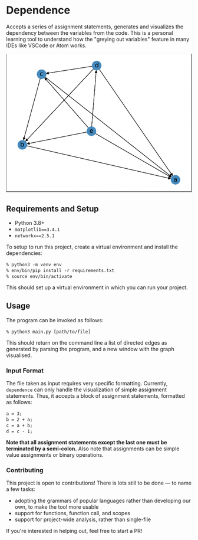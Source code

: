 # Dependence

Accepts a series of assignment statements, generates and visualizes the dependency between the variables from the code. This is a personal learning tool to understand how the "greying out variables" feature in many IDEs like VSCode or Atom works.

![Representation of input2.txt Graph](static/demo.png)

## Requirements and Setup
- Python 3.8+
- `matplotlib==3.4.1`
- `networkx==2.5.1`

To setup to run this project, create a virtual environment and install the dependencies:
```
% python3 -m venv env
% env/bin/pip install -r requirements.txt
% source env/bin/activate
```
This should set up a virtual environment in which you can run your project.

## Usage
The program can be invoked as follows:
```
% python3 main.py [path/to/file]
```
This should return on the command line a list of directed edges as generated by parsing the program, and a new window with the graph visualised.

### Input Format
The file taken as input requires very specific formatting. Currently, `dependence` can only handle the visualization of simple assignment statements. Thus, it accepts a block of assignment statements, formatted as follows:
```
a = 3;
b = 2 + a;
c = a + b;
d = c - 1;
```
**Note that all assignment statements except the last one must be terminated by a semi-colon.** Also note that assignments can be simple value assignments or binary operations.

### Contributing
This project is open to contributions! There is lots still to be done — to name a few tasks:
- adopting the grammars of popular languages rather than developing our own, to make the tool more usable
- support for functions, function call, and scopes
- support for project-wide analysis, rather than single-file

If you're interested in helping out, feel free to start a PR!